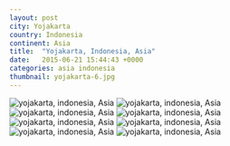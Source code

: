 ```yaml
---
layout: post
city: Yojakarta
country: Indonesia
continent: Asia
title:  "Yojakarta, Indonesia, Asia"
date:   2015-06-21 15:44:43 +0000
categories: asia indonesia
thumbnail: yojakarta-6.jpg
---
```


<div class="img-container">
	<img class="img-responsive" src="{{ site.github.url }}/img/countries/indonesia/yojakarta-1.jpg" alt="yojakarta, indonesia, Asia"/>
	<img class="img-responsive" src="{{ site.github.url }}/img/countries/indonesia/yojakarta-2.jpg" alt="yojakarta, indonesia, Asia"/>
	<img class="img-responsive" src="{{ site.github.url }}/img/countries/indonesia/yojakarta-3.jpg" alt="yojakarta, indonesia, Asia"/>
	<img class="img-responsive" src="{{ site.github.url }}/img/countries/indonesia/yojakarta-4.jpg" alt="yojakarta, indonesia, Asia"/>
	<img class="img-responsive" src="{{ site.github.url }}/img/countries/indonesia/yojakarta-5.jpg" alt="yojakarta, indonesia, Asia"/>
	<img class="img-responsive" src="{{ site.github.url }}/img/countries/indonesia/yojakarta-6.jpg" alt="yojakarta, indonesia, Asia"/>
	<img class="img-responsive" src="{{ site.github.url }}/img/countries/indonesia/yojakarta-7.jpg" alt="yojakarta, indonesia, Asia"/>
	<img class="img-responsive" src="{{ site.github.url }}/img/countries/indonesia/yojakarta-8.jpg" alt="yojakarta, indonesia, Asia"/>
</div>
